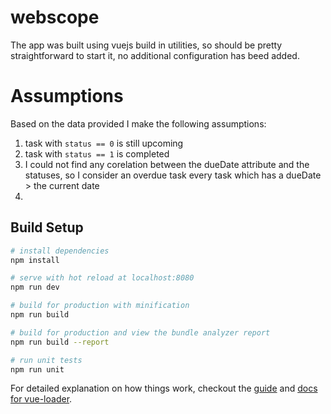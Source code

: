 # webscope
The app was built using vuejs build in utilities, so should be pretty
straightforward to start it, no additional configuration has beed added.

# Assumptions
Based on the data provided I make the following assumptions:
1. task with `status == 0` is still upcoming
2. task with `status == 1` is completed
3. I could not find any corelation between the dueDate attribute and the
   statuses, so I consider an overdue task every task which has a
dueDate > the current date
4.
## Build Setup

``` bash
# install dependencies
npm install

# serve with hot reload at localhost:8080
npm run dev

# build for production with minification
npm run build

# build for production and view the bundle analyzer report
npm run build --report

# run unit tests
npm run unit
```

For detailed explanation on how things work, checkout the [guide](http://vuejs-templates.github.io/webpack/) and [docs for vue-loader](http://vuejs.github.io/vue-loader).
